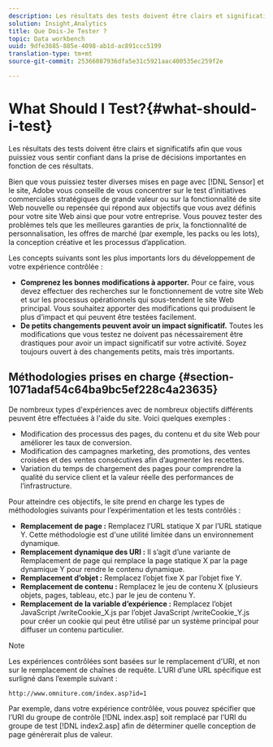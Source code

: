```yaml
---
description: Les résultats des tests doivent être clairs et significatifs afin que vous puissiez vous sentir confiant dans la prise de décisions importantes en fonction de ces résultats.
solution: Insight,Analytics
title: Que Dois-Je Tester ?
topic: Data workbench
uuid: 9dfe3685-885e-4098-ab1d-ac891ccc5199
translation-type: tm+mt
source-git-commit: 25366087936dfa5e31c5921aac400535ec259f2e

---
```



# What Should I Test?{#what-should-i-test}

Les résultats des tests doivent être clairs et significatifs afin que vous puissiez vous sentir confiant dans la prise de décisions importantes en fonction de ces résultats.

Bien que vous puissiez tester diverses mises en page avec [!DNL Sensor] et le site, Adobe vous conseille de vous concentrer sur le test d’initiatives commerciales stratégiques de grande valeur ou sur la fonctionnalité de site Web nouvelle ou repensée qui répond aux objectifs que vous avez définis pour votre site Web ainsi que pour votre entreprise. Vous pouvez tester des problèmes tels que les meilleures garanties de prix, la fonctionnalité de personnalisation, les offres de marché (par exemple, les packs ou les lots), la conception créative et les processus d’application.

Les concepts suivants sont les plus importants lors du développement de votre expérience contrôlée :

* **Comprenez les bonnes modifications à apporter.** Pour ce faire, vous devez effectuer des recherches sur le fonctionnement de votre site Web et sur les processus opérationnels qui sous-tendent le site Web principal. Vous souhaitez apporter des modifications qui produisent le plus d’impact et qui peuvent être testées facilement.
* **De petits changements peuvent avoir un impact significatif.** Toutes les modifications que vous testez ne doivent pas nécessairement être drastiques pour avoir un impact significatif sur votre activité. Soyez toujours ouvert à des changements petits, mais très importants.

## Méthodologies prises en charge {#section-1071adaf54c64ba9bc5ef228c4a23635}

De nombreux types d&#39;expériences avec de nombreux objectifs différents peuvent être effectuées à l&#39;aide du site. Voici quelques exemples :

* Modification des processus des pages, du contenu et du site Web pour améliorer les taux de conversion.
* Modification des campagnes marketing, des promotions, des ventes croisées et des ventes consécutives afin d’augmenter les recettes.
* Variation du temps de chargement des pages pour comprendre la qualité du service client et la valeur réelle des performances de l’infrastructure.

Pour atteindre ces objectifs, le site prend en charge les types de méthodologies suivants pour l’expérimentation et les tests contrôlés :

* **Remplacement de page :** Remplacez l’URL statique X par l’URL statique Y. Cette méthodologie est d&#39;une utilité limitée dans un environnement dynamique.
* **Remplacement dynamique des URI :** Il s’agit d’une variante de Remplacement de page qui remplace la page statique X par la page dynamique Y pour rendre le contenu dynamique.
* **Remplacement d’objet :** Remplacez l’objet fixe X par l’objet fixe Y.
* **Remplacement de contenu :** Remplacez le jeu de contenu X (plusieurs objets, pages, tableau, etc.) par le jeu de contenu Y.
* **Remplacement de la variable d’expérience :** Remplacez l’objet JavaScript /writeCookie_X.js par l’objet JavaScript /writeCookie_Y.js pour créer un cookie qui peut être utilisé par un système principal pour diffuser un contenu particulier.

>[!NOTE]
>
>Les expériences contrôlées sont basées sur le remplacement d&#39;URI, et non sur le remplacement de chaînes de requête. L’URI d’une URL spécifique est surligné dans l’exemple suivant :
>
>`http://www.omniture.com/index.asp?id=1`
>
>Par exemple, dans votre expérience contrôlée, vous pouvez spécifier que l’URI du groupe de contrôle [!DNL index.asp] soit remplacé par l’URI du groupe de test [!DNL index2.asp] afin de déterminer quelle conception de page générerait plus de valeur.
